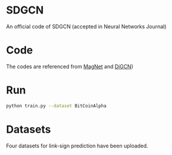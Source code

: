 # SDGCN
An official code of SDGCN (accepted in Neural Networks Journal)

# Code
The codes are referenced from [MagNet](https://github.com/matthew-hirn/magnet) and [DiGCN](https://github.com/flyingtango/DiGCN))

# Run
```Bash
python train.py --dataset BitCoinAlpha 
```

# Datasets
Four datasets for link-sign prediction have been uploaded.
